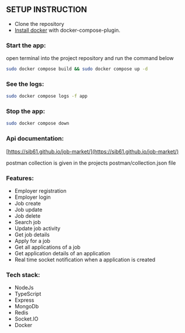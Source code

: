 ## SETUP INSTRUCTION

- Clone the repository
- [Install docker](https://docs.docker.com/engine/install/) with docker-compose-plugin.

### Start the app:

open terminal into the project repository and run the command below

```bash
sudo docker compose build && sudo docker compose up -d
```

### See the logs:

```bash
sudo docker compose logs -f app
```

### Stop the app:

```bash
sudo docker compose down
```

### Api documentation:

[https://sib61.github.io/job-market/](https://sib61.github.io/job-market/)

postman collection is given in the projects postman/collection.json file

### Features:

- Employer registration
- Employer login
- Job create
- Job update
- Job delete
- Search job
- Update job activity
- Get job details
- Apply for a job
- Get all applications of a job
- Get application details of an application
- Real time socket notification when a application is created

### Tech stack:

- NodeJs
- TypeScript
- Express
- MongoDb
- Redis
- Socket.IO
- Docker
